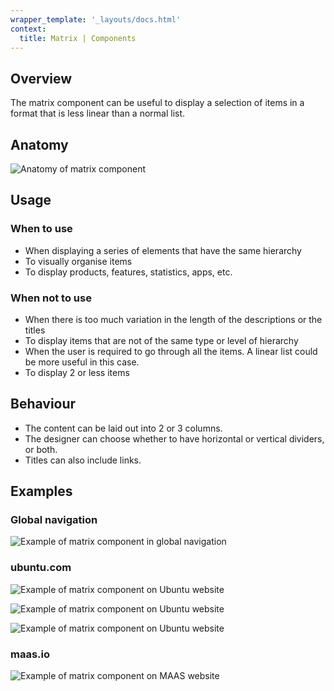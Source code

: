 ```yaml
---
wrapper_template: '_layouts/docs.html'
context:
  title: Matrix | Components
---
```


## Overview

The matrix component can be useful to display a selection of items in a format that is less linear than a normal list.

## Anatomy

![Anatomy of matrix component](https://assets.ubuntu.com/v1/870430d3-Frame%203.jpg)

## Usage

### When to use

- When displaying a series of elements that have the same hierarchy
- To visually organise items
- To display products, features, statistics, apps, etc.

### When not to use

- When there is too much variation in the length of the descriptions or the titles
- To display items that are not of the same type or level of hierarchy
- When the user is required to go through all the items. A linear list could be more useful in this case.
- To display 2 or less items

## Behaviour

- The content can be laid out into 2 or 3 columns.
- The designer can choose whether to have horizontal or vertical dividers, or both.
- Titles can also include links.

## Examples

### Global navigation

![Example of matrix component in global navigation](https://assets.ubuntu.com/v1/fafcd3bc-Screenshot%202022-08-17%20at%2011.37.41.png)

### ubuntu.com

![Example of matrix component on Ubuntu website](https://assets.ubuntu.com/v1/aaa0d119-22.jpg)

![Example of matrix component on Ubuntu website](https://assets.ubuntu.com/v1/a3ac8be7-Screenshot%202022-08-17%20at%2011.38.05.png)

![Example of matrix component on Ubuntu website](https://assets.ubuntu.com/v1/13902cf4-33.jpg)

### maas.io

![Example of matrix component on MAAS website](https://assets.ubuntu.com/v1/5a99d957-Screenshot%202022-08-17%20at%2011.41.48.png)
